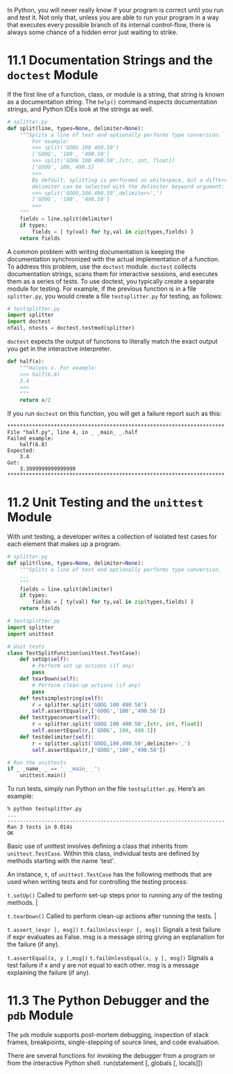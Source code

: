 In Python, you will never really know if your program is correct until you run and test it. Not only that, unless you are able to run your program in a way that executes every possible branch of its internal control-flow, there is always some chance of a hidden error just waiting to strike.

# 11.1 Documentation Strings and the `doctest` Module

If the first line of a function, class, or module is a string, that string is known as a documentation string. The `help()` command inspects documentation strings, and Python IDEs look at the strings as well.

```python
# splitter.py
def split(line, types=None, delimiter=None):
    """Splits a line of text and optionally performs type conversion.
        For example:
        >>> split('GOOG 100 490.50')
        ['GOOG', '100', '490.50']
        >>> split('GOOG 100 490.50',[str, int, float])
        ['GOOG', 100, 490.5]
        >>>
        By default, splitting is performed on whitespace, but a different
        delimiter can be selected with the delimiter keyword argument:
        >>> split('GOOG,100,490.50',delimiter=',')
        ['GOOG', '100', '490.50']
        >>>
    """
    fields = line.split(delimiter)
    if types:
        fields = [ ty(val) for ty,val in zip(types,fields) ]
    return fields
```

A common problem with writing documentation is keeping the documentation synchronized with the actual implementation of a function. To address this problem, use the `doctest` module. `doctest` collects documentation strings, scans them for interactive sessions, and executes them as a series of tests. To use doctest, you typically create a separate module for testing. For example, if the previous function is in a file `splitter.py`, you would create a file `testsplitter.py` for testing, as follows:

```python
# testsplitter.py
import splitter
import doctest
nfail, ntests = doctest.testmod(splitter)
```

`doctest` expects the output of functions to literally match the exact output you get in the interactive interpreter.

```python
def half(x):
    """Halves x. For example:
    >>> half(6.8)
    3.4
    >>>
    """
    return x/2
```

If you run `doctest` on this function, you will get a failure report such as this:

```
**********************************************************************
File "half.py", line 4, in _ _main_ _.half
Failed example:
    half(6.8)
Expected:
    3.4
Got:
    3.3999999999999999
**********************************************************************
```


# 11.2 Unit Testing and the `unittest` Module

With unit testing, a developer writes a collection of isolated test cases for each element that makes up a program.

```python
# splitter.py
def split(line, types=None, delimiter=None):
    """Splits a line of text and optionally performs type conversion.
    ...
    """
    fields = line.split(delimiter)
    if types:
        fields = [ ty(val) for ty,val in zip(types,fields) ]
    return fields
```

```python
# testsplitter.py
import splitter
import unittest

# Unit tests
class TestSplitFunction(unittest.TestCase):
    def setUp(self):
        # Perform set up actions (if any)
        pass
    def tearDown(self):
        # Perform clean-up actions (if any)
        pass
    def testsimplestring(self):
        r = splitter.split('GOOG 100 490.50')
        self.assertEqual(r,['GOOG','100','490.50'])
    def testtypeconvert(self):
        r = splitter.split('GOOG 100 490.50',[str, int, float])
        self.assertEqual(r,['GOOG', 100, 490.5])
    def testdelimiter(self):
        r = splitter.split('GOOG,100,490.50',delimiter=',')
        self.assertEqual(r,['GOOG','100','490.50'])

# Run the unittests
if _ _name_ _ == '_ _main_ _':
    unittest.main()
```

To run tests, simply run Python on the file `testsplitter.py`. Here’s an example:

```
% python testsplitter.py
...
----------------------------------------------------------------------
Ran 3 tests in 0.014s
OK
```

Basic use of unittest involves defining a class that inherits from `unittest.TestCase`. Within this class, individual tests are defined by methods starting with the name 'test'.

An instance, `t`, of `unittest.TestCase` has the following methods that are used when writing tests and for controlling the testing process:

`t.setUp()`
Called to perform set-up steps prior to running any of the testing methods. |

`t.tearDown()`
Called to perform clean-up actions after running the tests. |

`t.assert_(expr [, msg])`
`t.failUnless(expr [, msg])`
Signals a test failure if expr evaluates as False. msg is a message string giving an explanation for the failure (if any).

`t.assertEqual(x, y [,msg])`
`t.failUnlessEqual(x, y [, msg])`
Signals a test failure if x and y are not equal to each other. msg is a message explaining the failure (if any).


# 11.3 The Python Debugger and the `pdb` Module

The `pdb` module supports post-mortem debugging, inspection of stack frames, breakpoints, single-stepping of source lines, and code evaluation.

There are several functions for invoking the debugger from a program or from the interactive Python shell.
run(statement [, globals [, locals]])
